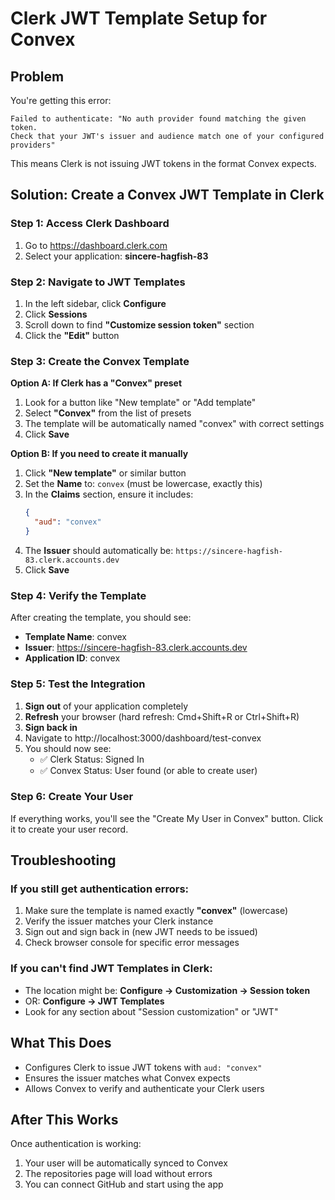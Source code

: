 # Clerk JWT Template Setup for Convex

## Problem
You're getting this error:
```
Failed to authenticate: "No auth provider found matching the given token.
Check that your JWT's issuer and audience match one of your configured providers"
```

This means Clerk is not issuing JWT tokens in the format Convex expects.

## Solution: Create a Convex JWT Template in Clerk

### Step 1: Access Clerk Dashboard
1. Go to https://dashboard.clerk.com
2. Select your application: **sincere-hagfish-83**

### Step 2: Navigate to JWT Templates
1. In the left sidebar, click **Configure**
2. Click **Sessions**
3. Scroll down to find **"Customize session token"** section
4. Click the **"Edit"** button

### Step 3: Create the Convex Template

**Option A: If Clerk has a "Convex" preset**
1. Look for a button like "New template" or "Add template"
2. Select **"Convex"** from the list of presets
3. The template will be automatically named "convex" with correct settings
4. Click **Save**

**Option B: If you need to create it manually**
1. Click **"New template"** or similar button
2. Set the **Name** to: `convex` (must be lowercase, exactly this)
3. In the **Claims** section, ensure it includes:
   ```json
   {
     "aud": "convex"
   }
   ```
4. The **Issuer** should automatically be: `https://sincere-hagfish-83.clerk.accounts.dev`
5. Click **Save**

### Step 4: Verify the Template
After creating the template, you should see:
- **Template Name**: convex
- **Issuer**: https://sincere-hagfish-83.clerk.accounts.dev
- **Application ID**: convex

### Step 5: Test the Integration
1. **Sign out** of your application completely
2. **Refresh** your browser (hard refresh: Cmd+Shift+R or Ctrl+Shift+R)
3. **Sign back in**
4. Navigate to http://localhost:3000/dashboard/test-convex
5. You should now see:
   - ✅ Clerk Status: Signed In
   - ✅ Convex Status: User found (or able to create user)

### Step 6: Create Your User
If everything works, you'll see the "Create My User in Convex" button. Click it to create your user record.

## Troubleshooting

### If you still get authentication errors:
1. Make sure the template is named exactly **"convex"** (lowercase)
2. Verify the issuer matches your Clerk instance
3. Sign out and sign back in (new JWT needs to be issued)
4. Check browser console for specific error messages

### If you can't find JWT Templates in Clerk:
- The location might be: **Configure → Customization → Session token**
- OR: **Configure → JWT Templates**
- Look for any section about "Session customization" or "JWT"

## What This Does
- Configures Clerk to issue JWT tokens with `aud: "convex"`
- Ensures the issuer matches what Convex expects
- Allows Convex to verify and authenticate your Clerk users

## After This Works
Once authentication is working:
1. Your user will be automatically synced to Convex
2. The repositories page will load without errors
3. You can connect GitHub and start using the app
